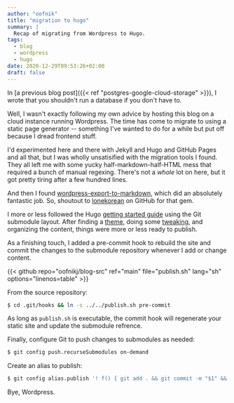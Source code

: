 ```yaml
---
author: "oofnik"
title: "migration to hugo"
summary: |
  Recap of migrating from Wordpress to Hugo.
tags:
  - blog
  - wordpress
  - hugo
date: 2020-12-29T09:53:26+02:00
draft: false
---
```


In [a previous blog post]({{< ref "postgres-google-cloud-storage" >}}), I wrote that you shouldn't run a database if you don't have to. 

Well, I wasn't exactly following my own advice by hosting this blog on a cloud instance running Wordpress. The time has come to migrate to using a static page generator -- something I've wanted to do for a while but put off because I dread frontend stuff.

I'd experimented here and there with Jekyll and Hugo and GitHub Pages and all that, but I was wholly unsatisified with the migration tools I found. They all left me with some yucky half-markdown-half-HTML mess that required a bunch of manual regexing. There's not a _whole_ lot on here, but it got pretty tiring after a few hundred lines.

And then I found [wordpress-export-to-markdown](https://github.com/lonekorean/wordpress-export-to-markdown), which did an absolutely fantastic job. So, shoutout to [lonekorean](https://github.com/lonekorean) on GitHub for that gem.

I more or less followed the Hugo [getting started guide](https://gohugo.io/getting-started/quick-start/) using the Git submodule layout. After finding a [theme](https://github.com/vaga/hugo-theme-m10c), doing some [tweaking](https://mertbakir.gitlab.io/hugo/tag-cloud-in-hugo/), and organizing the content, things were more or less ready to publish.

As a finishing touch, I added a pre-commit hook to rebuild the site and commit the changes to the submodule repository whenever I add or change content.

{{< github repo="oofnikj/blog-src" ref="main" file="publish.sh" lang="sh" options="linenos=table" >}}

From the source repository:

```sh
$ cd .git/hooks && ln -s ../../publish.sh pre-commit
```

As long as `publish.sh` is executable, the commit hook will regenerate your static site and update the submodule refrence.

Finally, configure Git to push changes to submodules as needed:

```sh
$ git config push.recurseSubmodules on-demand
```

Create an alias to publish:

```sh
$ git config alias.publish '! f() { git add . && git commit -m "$1" && git push ; } ; f'
```

Bye, Wordpress.
